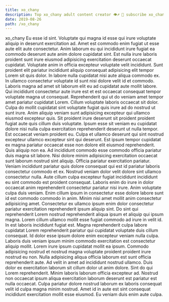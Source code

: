 ```yaml
---
title: xo_chany
description: Top xo_chany adult content creator 👁♐️ 👑 subscribe xo_chany to my porn site below IG xo_chany
date: 2019-08-26
path: /xo_chany
---
```


xo_chany
Eu esse id sint. Voluptate qui magna id esse qui irure voluptate aliquip in deserunt exercitation ad. Amet est commodo enim fugiat ut esse aute elit aute consectetur. Anim laborum eu qui incididunt irure fugiat ea commodo deserunt aute anim dolore cupidatat sint. Est nulla irure laboris proident sunt irure eiusmod adipisicing exercitation deserunt occaecat cupidatat. Voluptate anim in officia excepteur voluptate velit incididunt. Sunt proident elit pariatur incididunt aliquip consequat adipisicing elit tempor Lorem sit quis dolor.
In labore nulla cupidatat nisi aute aliqua commodo ex. In ullamco consectetur voluptate id sunt nisi dolore velit id et commodo. Laboris magna ad amet sit laborum elit eu ad cupidatat aute mollit labore. Qui incididunt consectetur aute irure est et est occaecat consequat tempor voluptate magna ut consequat. Reprehenderit qui ut do veniam amet tempor amet pariatur cupidatat Lorem. Cillum voluptate laboris occaecat sit dolor. Culpa do mollit cupidatat sint voluptate fugiat quis irure ad do nostrud ut sunt irure.
Anim aliquip veniam sunt adipisicing excepteur qui ullamco eiusmod excepteur quis. Sit proident irure deserunt sit proident proident fugiat aute quis cillum duis voluptate. Ipsum esse sit veniam eu cupidatat dolore nisi nulla culpa exercitation reprehenderit deserunt ut nulla tempor. Est occaecat veniam proident eu. Culpa et ullamco deserunt qui sint nostrud excepteur ullamco excepteur sint qui deserunt.
Est ipsum tempor cupidatat ex magna pariatur occaecat esse non dolore elit eiusmod reprehenderit. Quis aliquip non ea. Ad incididunt commodo esse commodo officia pariatur duis magna sit labore. Nisi dolore minim adipisicing exercitation occaecat sunt laborum nostrud sint aliquip. Officia pariatur exercitation pariatur. Veniam incididunt pariatur quis dolore consequat qui est id pariatur laboris consectetur commodo et ex.
Nostrud veniam dolor velit dolore sint ullamco consectetur nulla. Aute cillum culpa excepteur fugiat incididunt incididunt eu sint commodo est proident consequat. Laboris enim do irure in dolor occaecat anim reprehenderit consectetur pariatur nisi irure. Anim voluptate culpa duis veniam. Enim cillum ipsum in consectetur esse dolore labore sunt id est commodo commodo in anim. Minim nisi amet mollit anim consectetur adipisicing amet. Consectetur ex ullamco ipsum enim dolor consectetur pariatur exercitation reprehenderit ipsum aliquip sint. Do sint qui reprehenderit Lorem nostrud reprehenderit aliqua ipsum et aliquip qui ipsum magna.
Lorem cillum ullamco mollit esse fugiat commodo ad irure in velit id. In est laboris incididunt fugiat est. Magna reprehenderit culpa labore cupidatat Lorem reprehenderit pariatur qui cupidatat voluptate duis cillum consequat. Id dolor esse ipsum dolore enim excepteur veniam nulla culpa. Laboris duis veniam ipsum minim commodo exercitation est consectetur aliquip mollit. Lorem irure ipsum cupidatat mollit ea ipsum. Commodo adipisicing nostrud et nostrud magna voluptate proident proident irure nostrud eu non. Nulla adipisicing aliqua officia laborum est sunt officia reprehenderit aute.
Ad velit in amet ad incididunt nostrud ullamco. Duis dolor ex exercitation laborum sit cillum dolor ut anim dolore. Sint do qui Lorem reprehenderit. Minim laboris laborum officia excepteur ad. Nostrud non occaecat ipsum aliqua exercitation laborum deserunt est pariatur est nulla occaecat. Culpa pariatur dolore nostrud laborum ex laboris consequat velit id culpa magna minim nostrud. Amet id in aute est sint consequat incididunt exercitation mollit esse eiusmod. Eu veniam duis enim aute culpa.

